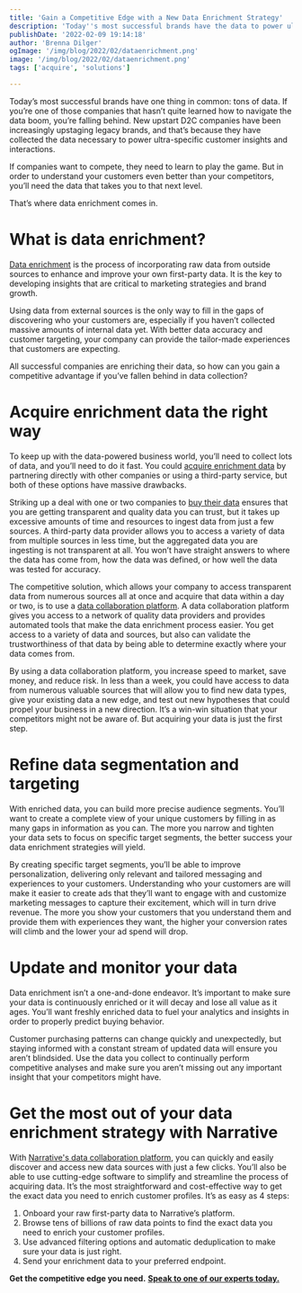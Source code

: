 ```yaml
---
title: 'Gain a Competitive Edge with a New Data Enrichment Strategy'
description: 'Today''s most successful brands have the data to power ultra-specific customer experiences. Gain that competitive advantage with a new data enrichment strategy.'
publishDate: '2022-02-09 19:14:18'
author: 'Brenna Dilger'
ogImage: '/img/blog/2022/02/dataenrichment.png'
image: '/img/blog/2022/02/dataenrichment.png'
tags: ['acquire', 'solutions']

---
```

Today’s most successful brands have one thing in common: tons of data. If you’re one of those companies that hasn’t quite learned how to navigate the data boom, you’re falling behind. New upstart D2C companies have been increasingly upstaging legacy brands, and that’s because they have collected the data necessary to power ultra-specific customer insights and interactions. 

If companies want to compete, they need to learn to play the game. But in order to understand your customers even better than your competitors, you’ll need the data that takes you to that next level.

That’s where data enrichment comes in.

What is data enrichment?
========================

[Data enrichment](https://blog.narrative.io/data-enrichment) is the process of incorporating raw data from outside sources to enhance and improve your own first-party data. It is the key to developing insights that are critical to marketing strategies and brand growth. 

Using data from external sources is the only way to fill in the gaps of discovering who your customers are, especially if you haven’t collected massive amounts of internal data yet. With better data accuracy and customer targeting, your company can provide the tailor-made experiences that customers are expecting.

All successful companies are enriching their data, so how can you gain a competitive advantage if you’ve fallen behind in data collection?

Acquire enrichment data the right way 
======================================

To keep up with the data-powered business world, you’ll need to collect lots of data, and you’ll need to do it fast. You could [acquire enrichment data](https://www.narrative.io/solutions/customer-enrichment) by partnering directly with other companies or using a third-party service, but both of these options have massive drawbacks.

Striking up a deal with one or two companies to [buy their data](/blog/how-to-find-and-buy-the-data-you-need-to-succeed) ensures that you are getting transparent and quality data you can trust, but it takes up excessive amounts of time and resources to ingest data from just a few sources. A third-party data provider allows you to access a variety of data from multiple sources in less time, but the aggregated data you are ingesting is not transparent at all. You won’t have straight answers to where the data has come from, how the data was defined, or how well the data was tested for accuracy. 

The competitive solution, which allows your company to access transparent data from numerous sources all at once and acquire that data within a day or two, is to use a [data collaboration platform](https://www.narrative.io/). A data collaboration platform gives you access to a network of quality data providers and provides automated tools that make the data enrichment process easier. You get access to a variety of data and sources, but also can validate the trustworthiness of that data by being able to determine exactly where your data comes from. 

By using a data collaboration platform, you increase speed to market, save money, and reduce risk. In less than a week, you could have access to data from numerous valuable sources that will allow you to find new data types, give your existing data a new edge, and test out new hypotheses that could propel your business in a new direction. It’s a win-win situation that your competitors might not be aware of. But acquiring your data is just the first step.

Refine data segmentation and targeting
======================================

With enriched data, you can build more precise audience segments. You’ll want to create a complete view of your unique customers by filling in as many gaps in information as you can. The more you narrow and tighten your data sets to focus on specific target segments, the better success your data enrichment strategies will yield. 

By creating specific target segments, you’ll be able to improve personalization, delivering only relevant and tailored messaging and experiences to your customers. Understanding who your customers are will make it easier to create ads that they’ll want to engage with and customize marketing messages to capture their excitement, which will in turn drive revenue. The more you show your customers that you understand them and provide them with experiences they want, the higher your conversion rates will climb and the lower your ad spend will drop. 

**Update and monitor your data**
================================

Data enrichment isn’t a one-and-done endeavor. It’s important to make sure your data is continuously enriched or it will decay and lose all value as it ages. You’ll want freshly enriched data to fuel your analytics and insights in order to properly predict buying behavior. 

Customer purchasing patterns can change quickly and unexpectedly, but staying informed with a constant stream of updated data will ensure you aren’t blindsided. Use the data you collect to continually perform competitive analyses and make sure you aren’t missing out any important insight that your competitors might have.

**Get the most out of your data enrichment strategy with Narrative**
====================================================================

With [Narrative's data collaboration platform](https://www.narrative.io/), you can quickly and easily discover and access new data sources with just a few clicks. You’ll also be able to use cutting-edge software to simplify and streamline the process of acquiring data. It’s the most straightforward and cost-effective way to get the exact data you need to enrich customer profiles. It’s as easy as 4 steps: 

1.  Onboard your raw first-party data to Narrative’s platform.
2.  Browse tens of billions of raw data points to find the exact data you need to enrich your customer profiles.
3.  Use advanced filtering options and automatic deduplication to make sure your data is just right.
4.  Send your enrichment data to your preferred endpoint.

**Get the competitive edge you need.** [**Speak to one of our experts today.**](/contact)
